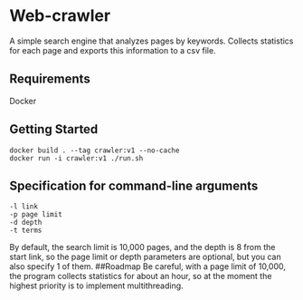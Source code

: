 # Web-crawler
A simple search engine that analyzes pages by keywords. Collects statistics for each page and exports this information to a csv file.
## Requirements
Docker
## Getting Started
    docker build . --tag crawler:v1 --no-cache
    docker run -i crawler:v1 ./run.sh
## Specification for command-line arguments
    -l link
    -p page limit  
    -d depth
    -t terms
By default, the search limit is 10,000 pages, and the depth is 8 from the start link, so the page limit or depth parameters are optional, but you can also specify 1 of them.
##Roadmap
Be careful, with a page limit of 10,000, the program collects statistics for about an hour, so at the moment the highest priority is to implement multithreading.